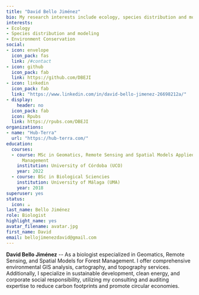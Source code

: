 ```yaml
---
title: "David Bello Jiménez"
bio: My research interests include ecology, species distribution and modeling.
interests:
- Ecology
- Species distribution and modeling
- Environment Conservation
social:
- icon: envelope
  icon_pack: fas
  link: /#contact
- icon: github
  icon_pack: fab
  link: https://github.com/DBEJI
- icon: linkedin
  icon_pack: fab
  link: "https://www.linkedin.com/in/david-bello-jimenez-26698212a/"
- display:
    header: no
  icon_pack: fab
  icon: Rpubs
  link: https://rpubs.com/DBEJI
organizations:
- name: "Hub-Terra"
  url: "https://hub-terra.com/"
education:
  courses:
  - course: MSc in Geomatics, Remote Sensing and Spatial Models Applied to Forest
      Management
    institution: University of Córdoba (UCO)
    year: 2022
  - course: BSc in Biological Sciencies
    institution: University of Málaga (UMA)
    year: 2018
superuser: yes
status:
  icon: ☕️
last_name: Bello Jiménez
role: Biologist
highlight_name: yes
avatar_filename: avatar.jpg
first_name: David
email: bellojimenezdavid@gmail.com
---
```


**David Bello Jiménez** -- As a biologist especialized in Geomatics, Remote Sensing, and Spatial Models for Forest Management. I offer comprehensive environmental GIS analysis, cartography, and topography services. Additionally, I specialize in sustainable development, clean energy, and corporate social responsibility, utilizing my consulting and auditing expertise to reduce carbon footprints and promote circular economies.

